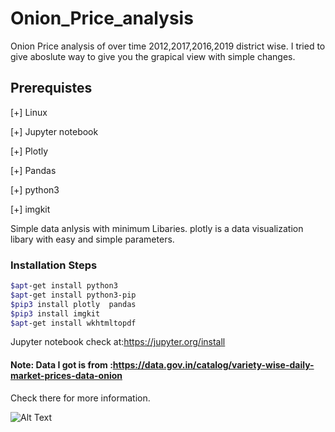 # Onion_Price_analysis
Onion Price analysis of over time 2012,2017,2016,2019 district  wise.
I tried to give aboslute way to give you the grapical view with simple changes.

## Prerequistes
[+] Linux

[+] Jupyter notebook

[+] Plotly

[+] Pandas

[+] python3

[+] imgkit

Simple data anlysis with minimum Libaries.
plotly is a data visualization libary with easy and simple parameters.

### Installation Steps
```sh
$apt-get install python3
$apt-get install python3-pip
$pip3 install plotly  pandas
$pip3 install imgkit
$apt-get install wkhtmltopdf
```

Jupyter notebook check at:https://jupyter.org/install

#### Note: Data I got is from :https://data.gov.in/catalog/variety-wise-daily-market-prices-data-onion
Check there for more information.

![Alt Text](https://media.tenor.com/images/dd3e275792457dcf604d103578289003/tenor.gif)
